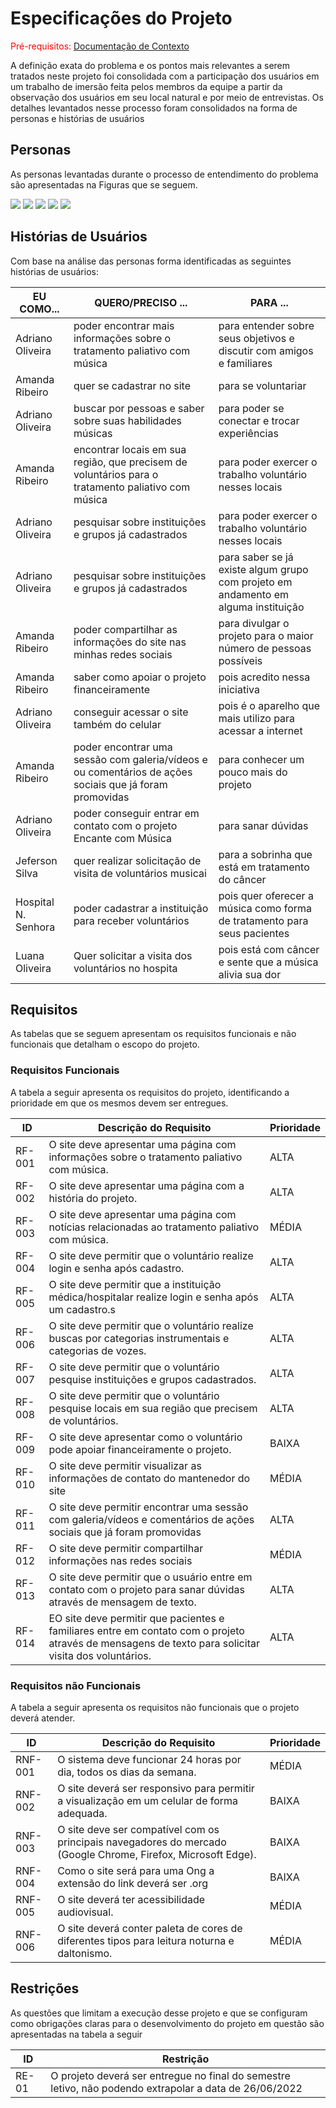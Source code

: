 # Especificações do Projeto

<span style="color:red">Pré-requisitos: <a href="1-Documentação de Contexto.md"> Documentação de Contexto</a></span>

A definição exata do problema e os pontos mais relevantes a serem tratados neste projeto foi consolidada com a participação dos usuários em um trabalho de imersão feita pelos membros da equipe a partir da observação dos usuários em seu local natural e por meio de entrevistas. Os detalhes levantados nesse processo foram consolidados na forma de personas e histórias de usuários


## Personas

As personas levantadas durante o processo de entendimento do problema são apresentadas na Figuras que se seguem.

<img src="img/Amanda.png">
<img src="img/Adriano Oliveira.png">
<img src="img/Jeferson Silva.png">
<img src="img/Luana Oliveira.png">
<img src="img/Instituição.png">

## Histórias de Usuários

Com base na análise das personas forma identificadas as seguintes histórias de usuários:

|EU COMO...     | QUERO/PRECISO ...    |PARA ...                    |
|--------------------|------------------------------------|----------------------------------------|
|Adriano Oliveira             | poder encontrar mais informações sobre o tratamento paliativo com música    | para entender sobre seus objetivos e discutir com amigos e familiares  |
|Amanda Ribeiro      | quer se cadastrar no site                 | para se voluntariar  |
|Adriano Oliveira    | buscar por pessoas e saber sobre suas habilidades músicas                  | para poder se conectar e trocar experiências |
|Amanda Ribeiro        | encontrar locais em sua região, que precisem de voluntários para o tratamento paliativo com música                  | para poder exercer o trabalho voluntário nesses locais  |
|Adriano Oliveira         | pesquisar sobre instituições e grupos já cadastrados                 | para poder exercer o trabalho voluntário nesses locais |
|Adriano Oliveira       | pesquisar sobre instituições e grupos já cadastrados                 | para saber se já existe algum grupo com projeto em andamento em alguma instituição |
|Amanda Ribeiro       | poder compartilhar as informações do site nas minhas redes sociais                  | para divulgar o projeto para o maior número de pessoas possíveis |
|Amanda Ribeiro       | saber como apoiar o projeto financeiramente                 | pois acredito nessa iniciativa |
|Adriano Oliveira       | conseguir acessar o site também do celular                 | pois é o aparelho que mais utilizo para acessar a internet |
|Amanda Ribeiro       | poder encontrar uma sessão com galeria/vídeos e ou comentários de ações sociais que já foram promovidas                | para conhecer um pouco mais do projeto |
|Adriano Oliveira       | poder conseguir entrar em contato com o projeto Encante com Música                | para sanar dúvidas |
|Jeferson Silva        | quer realizar solicitação de visita de voluntários musicai                 | para a sobrinha que está em tratamento do câncer |
|Hospital N. Senhora       | poder cadastrar a instituição para receber voluntários                  | pois quer oferecer a música como forma de tratamento para seus pacientes |
|Luana Oliveira       | Quer solicitar a visita dos voluntários no hospita                 | pois está com câncer e sente que a música alivia sua dor |


## Requisitos

As tabelas que se seguem apresentam os requisitos funcionais e não funcionais que detalham o escopo do projeto.

### Requisitos Funcionais

A tabela a seguir apresenta os requisitos do projeto, identificando a prioridade em que os mesmos devem ser entregues.

|ID        | Descrição do Requisito  | Prioridade |
|------ |-----------------------------------------|----|
|RF-001 | O site deve apresentar uma página com informações sobre o tratamento paliativo com música. | ALTA | 
|RF-002 | O site deve apresentar uma página com a história do projeto.   | ALTA|
|RF-003 | O site deve apresentar uma página com notícias relacionadas ao tratamento paliativo com música.   | MÉDIA|
|RF-004 | O site deve permitir que o voluntário realize login e senha após cadastro.   | ALTA|
|RF-005 | O site deve permitir que a instituição médica/hospitalar realize login e senha após um cadastro.s   | ALTA|
|RF-006 | O site deve permitir que o voluntário realize buscas por categorias instrumentais e categorias de vozes.   | ALTA|
|RF-007 | O site deve permitir que o voluntário pesquise instituições e grupos cadastrados.   | ALTA|
|RF-008 | O site deve permitir que o voluntário pesquise locais em sua região que precisem de voluntários.   | ALTA|
|RF-009 | O site deve apresentar como o voluntário pode apoiar financeiramente o projeto.   | BAIXA|
|RF-010 | O site deve permitir visualizar as informações de contato do mantenedor do site  | MÉDIA|
|RF-011 | O site deve permitir encontrar uma sessão com galeria/vídeos e comentários de ações sociais que já foram promovidas   | ALTA|
|RF-012 | O site deve permitir compartilhar informações nas redes sociais   | MÉDIA|
|RF-013 | O site deve permitir que o usuário entre em contato com o projeto para sanar dúvidas através de mensagem de texto.   | ALTA|
|RF-014 | EO site deve permitir que pacientes e familiares entre em contato com o projeto através de mensagens de texto para solicitar visita dos voluntários.  | ALTA|


### Requisitos não Funcionais

A tabela a seguir apresenta os requisitos não funcionais que o projeto deverá atender.

|ID     | Descrição do Requisito  |Prioridade |
|-------|-------------------------|----|
|RNF-001| O sistema deve funcionar 24 horas por dia, todos os dias da semana. | MÉDIA | 
|RNF-002| O site deverá ser responsivo para permitir a visualização em um celular de forma adequada. |  BAIXA | 
|RNF-003| O site deve ser compatível com os principais navegadores do mercado (Google Chrome, Firefox, Microsoft Edge).|  BAIXA | 
|RNF-004| Como o site será para uma Ong a extensão do link deverá ser .org |  BAIXA | 
|RNF-005| O site deverá ter acessibilidade audiovisual. |  MÉDIA | 
|RNF-006| O site deverá conter paleta de cores de diferentes tipos para leitura noturna e daltonismo. |  MÉDIA | 
 

## Restrições

As questões que limitam a execução desse projeto e que se configuram como obrigações claras para o desenvolvimento do projeto em questão são apresentadas na tabela a seguir

|ID| Restrição                                             |
|--|-------------------------------------------------------|
|RE-01| O projeto deverá ser entregue no final do semestre letivo, não podendo extrapolar a data de 26/06/2022 |



